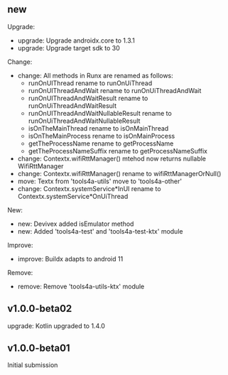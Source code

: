 ## new

Upgrade:
* upgrade: Upgrade androidx.core to 1.3.1
* upgrade: Upgrade target sdk to 30

Change:
* change: All methods in Runx are renamed as follows:
    * runOnUIThread rename to runOnUiThread
    * runOnUIThreadAndWait rename to runOnUiThreadAndWait
    * runOnUIThreadAndWaitResult rename to runOnUiThreadAndWaitResult
    * runOnUIThreadAndWaitNullableResult rename to runOnUiThreadAndWaitNullableResult
    * isOnTheMainThread rename to isOnMainThread
    * isOnTheMainProcess rename to isOnMainProcess
    * getTheProcessName rename to getProcessName
    * getTheProcessNameSuffix rename to getProcessNameSuffix
* change: Contextx.wifiRttManager() mtehod now returns nullable WifiRttManager
* change: Contextx.wifiRttManager() rename to wifiRttManagerOrNull()
* move: Textx from 'tools4a-utils' move to 'tools4a-other'
* change: Contextx.systemService\*InUI rename to Contextx.systemService\*OnUiThread

New:
* new: Devivex added isEmulator method
* new: Added 'tools4a-test' and 'tools4a-test-ktx' module

Improve:
* improve: Buildx adapts to android 11

Remove:
* remove: Remove 'tools4a-utils-ktx' module

## v1.0.0-beta02
upgrade: Kotlin upgraded to 1.4.0

## v1.0.0-beta01
Initial submission